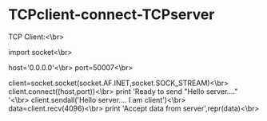 # TCPclient-connect-TCPserver


TCP Client:<\br>

import socket<\br>

host='0.0.0.0'<\br>
port=50007<\br>

client=socket.socket(socket.AF.INET,socket.SOCK_STREAM)<\br>
client.connect((host,port))<\br>
print 'Ready to send "Hello server...." '<\br>
client.sendall('Hello server.... I am client')<\br>
data=client.recv(4096)<\br>
print 'Accept data from server',repr(data)<\br>







